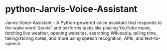 # python-Jarvis-Voice-Assistant
Jarvis-Voice-Assistant – A Python-powered voice assistant that responds to the wake word “Jarvis” and performs tasks like playing YouTube music, fetching live weather, opening websites, searching Wikipedia, telling time, taking/storing notes, and more using speech recognition, APIs, and text-to-speech.
